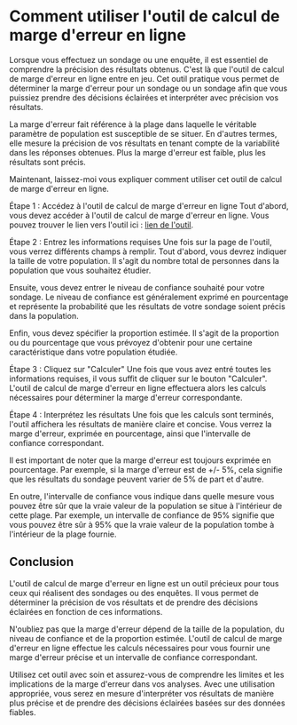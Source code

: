 Comment utiliser l'outil de calcul de marge d'erreur en ligne
=============================================================

Lorsque vous effectuez un sondage ou une enquête, il est essentiel de comprendre la précision des résultats obtenus. C'est là que l'outil de calcul de marge d'erreur en ligne entre en jeu. Cet outil pratique vous permet de déterminer la marge d'erreur pour un sondage ou un sondage afin que vous puissiez prendre des décisions éclairées et interpréter avec précision vos résultats.

La marge d'erreur fait référence à la plage dans laquelle le véritable paramètre de population est susceptible de se situer. En d'autres termes, elle mesure la précision de vos résultats en tenant compte de la variabilité dans les réponses obtenues. Plus la marge d'erreur est faible, plus les résultats sont précis.

Maintenant, laissez-moi vous expliquer comment utiliser cet outil de calcul de marge d'erreur en ligne.

Étape 1 : Accédez à l'outil de calcul de marge d'erreur en ligne Tout d'abord, vous devez accéder à l'outil de calcul de marge d'erreur en ligne. Vous pouvez trouver le lien vers l'outil ici : [lien de l'outil](https://www.onlinecalculatorsfree.com/fr/math/margin-of-error-calculator.html).

Étape 2 : Entrez les informations requises Une fois sur la page de l'outil, vous verrez différents champs à remplir. Tout d'abord, vous devrez indiquer la taille de votre population. Il s'agit du nombre total de personnes dans la population que vous souhaitez étudier.

Ensuite, vous devez entrer le niveau de confiance souhaité pour votre sondage. Le niveau de confiance est généralement exprimé en pourcentage et représente la probabilité que les résultats de votre sondage soient précis dans la population.

Enfin, vous devez spécifier la proportion estimée. Il s'agit de la proportion ou du pourcentage que vous prévoyez d'obtenir pour une certaine caractéristique dans votre population étudiée.

Étape 3 : Cliquez sur "Calculer" Une fois que vous avez entré toutes les informations requises, il vous suffit de cliquer sur le bouton "Calculer". L'outil de calcul de marge d'erreur en ligne effectuera alors les calculs nécessaires pour déterminer la marge d'erreur correspondante.

Étape 4 : Interprétez les résultats Une fois que les calculs sont terminés, l'outil affichera les résultats de manière claire et concise. Vous verrez la marge d'erreur, exprimée en pourcentage, ainsi que l'intervalle de confiance correspondant.

Il est important de noter que la marge d'erreur est toujours exprimée en pourcentage. Par exemple, si la marge d'erreur est de +/- 5%, cela signifie que les résultats du sondage peuvent varier de 5% de part et d'autre.

En outre, l'intervalle de confiance vous indique dans quelle mesure vous pouvez être sûr que la vraie valeur de la population se situe à l'intérieur de cette plage. Par exemple, un intervalle de confiance de 95% signifie que vous pouvez être sûr à 95% que la vraie valeur de la population tombe à l'intérieur de la plage fournie.

Conclusion
----------

L'outil de calcul de marge d'erreur en ligne est un outil précieux pour tous ceux qui réalisent des sondages ou des enquêtes. Il vous permet de déterminer la précision de vos résultats et de prendre des décisions éclairées en fonction de ces informations.

N'oubliez pas que la marge d'erreur dépend de la taille de la population, du niveau de confiance et de la proportion estimée. L'outil de calcul de marge d'erreur en ligne effectue les calculs nécessaires pour vous fournir une marge d'erreur précise et un intervalle de confiance correspondant.

Utilisez cet outil avec soin et assurez-vous de comprendre les limites et les implications de la marge d'erreur dans vos analyses. Avec une utilisation appropriée, vous serez en mesure d'interpréter vos résultats de manière plus précise et de prendre des décisions éclairées basées sur des données fiables.